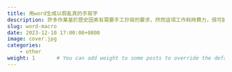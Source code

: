 ```yaml
---
title: 用word生成以假亂真的手寫字
description: 許多作業基於歷史因素有需要手工抄寫的要求，然而這項工作耗時費力，很可能也不會因此而對於作業內容印象深刻，因此發想能不能夠用一些科技的辦法來替代這種勞力性的操作。
slug: word-macro
date: 2023-12-10 17:00:08+0800
image: cover.jpg
categories:
    - other
weight: 1       # You can add weight to some posts to override the default sorting (date descending)
---
```

